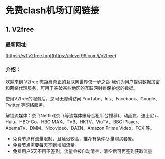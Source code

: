 
# 免费clash机场订阅链接

## 1. V2free

### 最新网址:

[https://w1.v2free.top](https://clever99.com/j/v2free)

### 介绍：

欢迎来到 V2free
您距离真正的互联网世界仅一步之遥
我们为用户提供数据加密和网络代理服务，可用于突破某些地区的互联网封锁保护您的数据。

使用V2free的服务后，您可无障碍访问 YouTube、Ins、Facebook、Google、Twitter 等网络服务。

解锁流媒体：奈飞Netflix(奈飞等流媒体账号合租平台推荐)、动画疯、迪士尼+、Hulu、HBO-Go、HBO MAX、TVB、HKTV、ViuTV、BBC iPlayer、AbemaTV、DMM、Nicovideo、DAZN、Amazon Prime Video、FOX 等。

* 免费节点有流量限制，且延迟较高，推荐有条件尽量购买套餐。
* 免费节点需要每天签到增加流量。
* 免费用户5天不用不签到，流量会被自动清空，清空后可再签到获取流量

